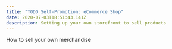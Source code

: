 ```yaml
---
title: "TODO Self-Promotion: eCommerce Shop"
date: 2020-07-03T18:51:43.141Z
description: Setting up your own storefront to sell products
---
```

How to sell your own merchandise